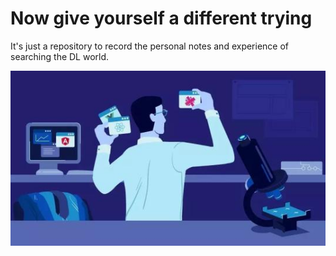 # Now give yourself a different trying

 It's just a repository to record the personal notes and experience of searching the DL world.

![beginning](https://github.com/kobeHub/DL-trying/raw/master/Pic/opear.jpg)



